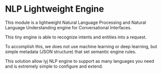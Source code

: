 # NLP Lightweight Engine

This module is a lightweight Natural Language Processing and 
Natural Language Understanding engine for Conversational Interfaces.

This tiny engine is able to recognize intents and entities into a request.

To accomplish this, we does not use machine learning or deep learning, 
but simple metadata (JSON structure) that set semantic engine rules.

This solution allow lyj NLP engine to support as many languages you need 
and is extremely simple to configure and extend.
